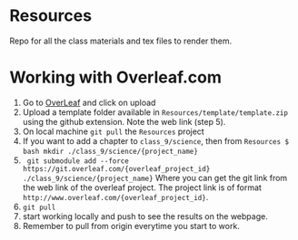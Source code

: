 # Resources
Repo for all the class materials and tex files to render them.

# Working with Overleaf.com

1. Go to [OverLeaf](http://www.overleaf.com) and click on upload
2. Upload a template folder available in `Resources/template/template.zip` using the github extension. Note the web link (step 5).
3. On local machine `git pull` the `Resources` project
4. If you want to add a chapter to `class_9/science`, then from `Resources $`
        ```bash
        mkdir ./class_9/science/{project_name}
        ```
5. ` git submodule add --force https://git.overleaf.com/{overleaf_project_id} ./class_9/science/{project_name}`
    Where you can get the git link from the web link of the overleaf project. The project link is of format `http://www.overleaf.com/{overleaf_project_id}`.
6. `git pull`
7. start working locally and push to see the results on the webpage.
8. Remember to pull from origin everytime you start to work.

    

